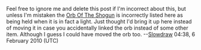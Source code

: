 Feel free to ignore me and delete this post if I'm incorrect about this,
but unless I'm mistaken the [Orb Of The
Shogun](Orb_Of_The_Shogun "wikilink") is incorrectly listed here as
being held when it is in fact a light. Just thought I'd bring it up here
instead of moving it in case you accidentally linked the orb instead of
some other item. Although I guess I could have moved the orb too.
--[Slowdraw](User:Slowdraw.md "wikilink") 04:38, 6 February 2010 (UTC)
